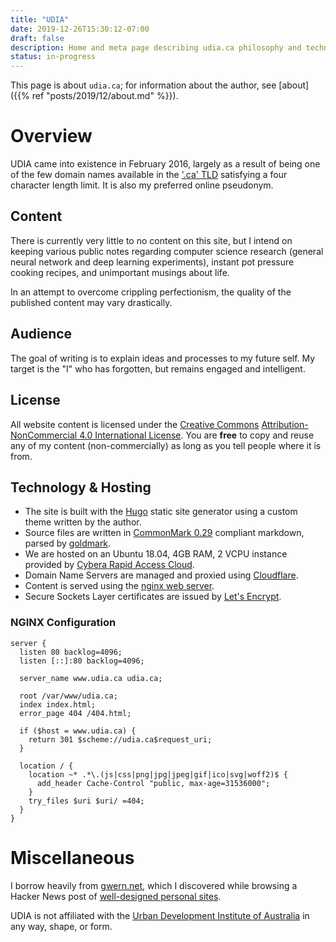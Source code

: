 ```yaml
---
title: "UDIA"
date: 2019-12-26T15:30:12-07:00
draft: false
description: Home and meta page describing udia.ca philosophy and technology.
status: in-progress
---
```


This page is about `udia.ca`; for information about the author, see [about]({{% ref "posts/2019/12/about.md" %}}).

# Overview

UDIA came into existence in February 2016, largely as a result of being one of the few domain names available in the ['.ca' TLD](https://cira.ca/) satisfying a four character length limit.
It is also my preferred online pseudonym.

## Content

There is currently very little to no content on this site, but I intend on keeping various public notes regarding computer science research (general neural network and deep learning experiments), instant pot pressure cooking recipes, and unimportant musings about life.

In an attempt to overcome crippling perfectionism, the quality of the published content may vary drastically.

## Audience

The goal of writing is to explain ideas and processes to my future self.
My target is the "I" who has forgotten, but remains engaged and intelligent.

## License

All website content is licensed under the [Creative Commons](https://creativecommons.org/) [Attribution-NonCommercial 4.0 International License](https://creativecommons.org/licenses/by-nc/4.0/).
You are **free** to copy and reuse any of my content (non-commercially) as long as you tell people where it is from.

## Technology & Hosting

- The site is built with the [Hugo](https://gohugo.io/) static site generator using a custom theme written by the author.
- Source files are written in [CommonMark 0.29](https://spec.commonmark.org/0.29/) compliant markdown, parsed by [goldmark](https://github.com/yuin/goldmark/).
- We are hosted on an Ubuntu 18.04, 4GB RAM, 2 VCPU instance provided by [Cybera Rapid Access Cloud](https://www.cybera.ca/services/rapid-access-cloud/).
- Domain Name Servers are managed and proxied using [Cloudflare](https://www.cloudflare.com/).
- Content is served using the [nginx web server](https://nginx.org/en/).
- Secure Sockets Layer certificates are issued by [Let's Encrypt](https://letsencrypt.org/).

### NGINX Configuration

```nginx 
server {
  listen 80 backlog=4096;
  listen [::]:80 backlog=4096;

  server_name www.udia.ca udia.ca;

  root /var/www/udia.ca;
  index index.html;
  error_page 404 /404.html;

  if ($host = www.udia.ca) {
    return 301 $scheme://udia.ca$request_uri;
  }

  location / {
    location ~* .*\.(js|css|png|jpg|jpeg|gif|ico|svg|woff2)$ {
      add_header Cache-Control "public, max-age=31536000";
    }
    try_files $uri $uri/ =404;
  }
}
```

# Miscellaneous

I borrow heavily from [gwern.net](https://www.gwern.net), which I discovered while browsing a Hacker News post of [well-designed personal sites](https://news.ycombinator.com/item?id=21737529).

UDIA is not affiliated with the [Urban Development Institute of Australia](http://udia.com.au) in any way, shape, or form.
